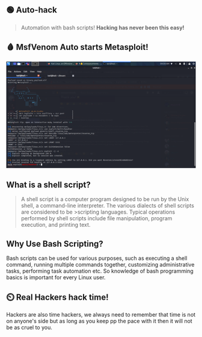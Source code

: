 ## 🟢 Auto-hack
>Automation with bash scripts!
**Hacking has never been this easy!**

## 🩸 MsfVenom Auto starts Metasploit!
<img src="Screenshot_2021-04-09_04_04_07.png" width=700>
</hr>

## What is a shell script?
>A shell script is a computer program designed to be run by the Unix shell, a command-line interpreter. The various dialects of shell scripts are considered to be >scripting languages. Typical operations performed by shell scripts include file manipulation, program execution, and printing text. 
</hr>

## Why Use Bash Scripting?
Bash scripts can be used for various purposes, such as executing a shell command, running multiple commands together, customizing administrative tasks, performing task automation etc. So knowledge of bash programming basics is important for every Linux user.
</hr>

## ⏲️ Real Hackers hack time!
Hackers are also time hackers, we always need to remember that time is not on anyone's side but as long as you keep pp the pace with it then it will not be as cruel
to you.
